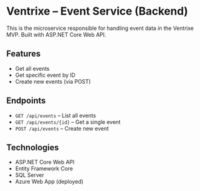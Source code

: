 # Ventrixe – Event Service (Backend)

This is the microservice responsible for handling event data in the Ventrixe MVP. Built with ASP.NET Core Web API.

## Features
- Get all events
- Get specific event by ID
- Create new events (via POST)

## Endpoints
- `GET /api/events` – List all events
- `GET /api/events/{id}` – Get a single event
- `POST /api/events` – Create new event

## Technologies
- ASP.NET Core Web API
- Entity Framework Core
- SQL Server
- Azure Web App (deployed)
